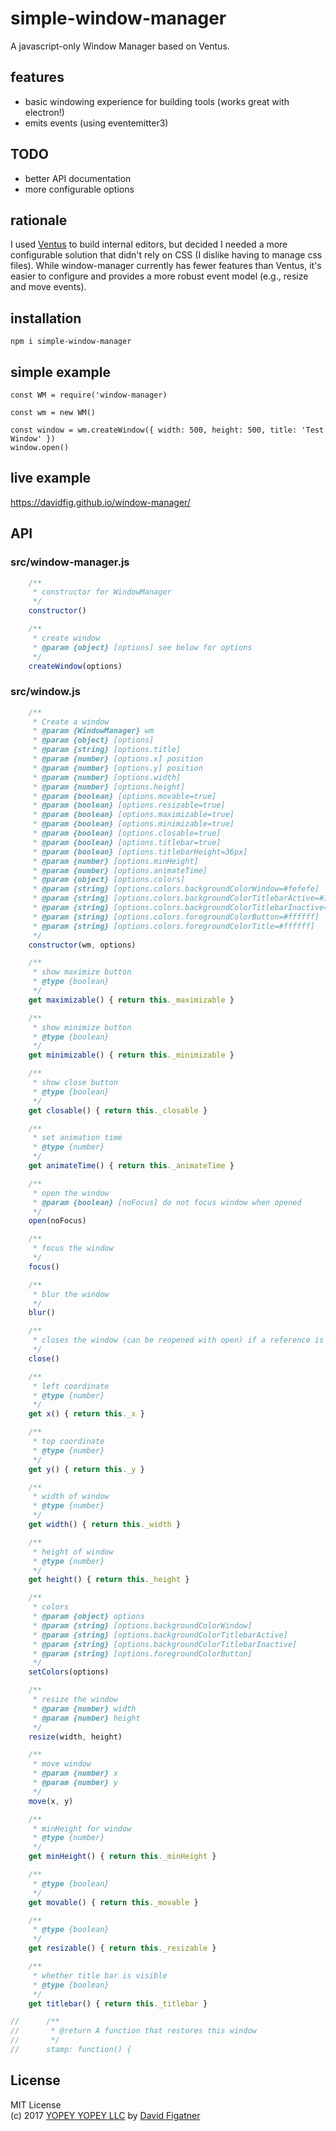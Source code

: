 # simple-window-manager
A javascript-only Window Manager based on Ventus.

## features
* basic windowing experience for building tools (works great with electron!)
* emits events (using eventemitter3)

## TODO
* better API documentation
* more configurable options

## rationale

I used [Ventus](https://github.com/rlamana/Ventus) to build internal editors, but decided I needed a more configurable solution that didn't rely on CSS (I dislike having to manage css files). While window-manager currently has fewer features than Ventus, it's easier to configure and provides a more robust event model (e.g., resize and move events).

## installation

    npm i simple-window-manager

## simple example

    const WM = require('window-manager)

    const wm = new WM()

    const window = wm.createWindow({ width: 500, height: 500, title: 'Test Window' })
    window.open()

## live example
https://davidfig.github.io/window-manager/

## API
### src/window-manager.js
```js
    /**
     * constructor for WindowManager
     */
    constructor()

    /**
     * create window
     * @param {object} [options] see below for options
     */
    createWindow(options)

```
### src/window.js
```js
    /**
     * Create a window
     * @param {WindowManager} wm
     * @param {object} [options]
     * @param {string} [options.title]
     * @param {number} [options.x] position
     * @param {number} [options.y] position
     * @param {number} [options.width]
     * @param {number} [options.height]
     * @param {boolean} [options.movable=true]
     * @param {boolean} [options.resizable=true]
     * @param {boolean} [options.maximizable=true]
     * @param {boolean} [options.minimizable=true]
     * @param {boolean} [options.closable=true]
     * @param {boolean} [options.titlebar=true]
     * @param {boolean} [options.titlebarHeight=36px]
     * @param {number} [options.minHeight]
     * @param {number} [options.animateTime]
     * @param {object} [options.colors]
     * @param {string} [options.colors.backgroundColorWindow=#fefefe]
     * @param {string} [options.colors.backgroundColorTitlebarActive=#365d98]
     * @param {string} [options.colors.backgroundColorTitlebarInactive=#888888]
     * @param {string} [options.colors.foregroundColorButton=#ffffff]
     * @param {string} [options.colors.foregroundColorTitle=#ffffff]
     */
    constructor(wm, options)

    /**
     * show maximize button
     * @type {boolean}
     */
    get maximizable() { return this._maximizable }

    /**
     * show minimize button
     * @type {boolean}
     */
    get minimizable() { return this._minimizable }

    /**
     * show close button
     * @type {boolean}
     */
    get closable() { return this._closable }

    /**
     * set animation time
     * @type {number}
     */
    get animateTime() { return this._animateTime }

    /**
     * open the window
     * @param {boolean} [noFocus] do not focus window when opened
     */
    open(noFocus)

    /**
     * focus the window
     */
    focus()

    /**
     * blur the window
     */
    blur()

    /**
     * closes the window (can be reopened with open) if a reference is saved
     */
    close()

    /**
     * left coordinate
     * @type {number}
     */
    get x() { return this._x }

    /**
     * top coordinate
     * @type {number}
     */
    get y() { return this._y }

    /**
     * width of window
     * @type {number}
     */
    get width() { return this._width }

    /**
     * height of window
     * @type {number}
     */
    get height() { return this._height }

    /**
     * colors
     * @param {object} options
     * @param {string} [options.backgroundColorWindow]
     * @param {string} [options.backgroundColorTitlebarActive]
     * @param {string} [options.backgroundColorTitlebarInactive]
     * @param {string} [options.foregroundColorButton]
     */
    setColors(options)

    /**
     * resize the window
     * @param {number} width
     * @param {number} height
     */
    resize(width, height)

    /**
     * move window
     * @param {number} x
     * @param {number} y
     */
    move(x, y)

    /**
     * minHeight for window
     * @type {number}
     */
    get minHeight() { return this._minHeight }

    /**
     * @type {boolean}
     */
    get movable() { return this._movable }

    /**
     * @type {boolean}
     */
    get resizable() { return this._resizable }

    /**
     * whether title bar is visible
     * @type {boolean}
     */
    get titlebar() { return this._titlebar }

// 		/**
// 		 * @return A function that restores this window
// 		 */
// 		stamp: function() {

```
## License  
MIT License  
(c) 2017 [YOPEY YOPEY LLC](https://yopeyopey.com/) by [David Figatner](https://twitter.com/yopey_yopey/)
